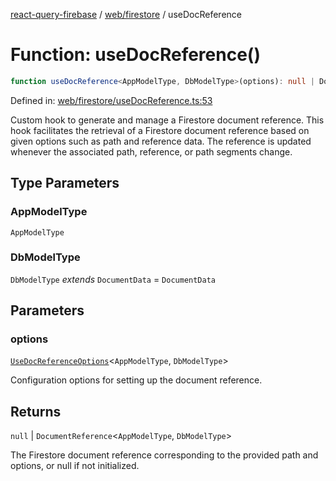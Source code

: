 [react-query-firebase](../../../modules.md) / [web/firestore](../index.md) / useDocReference

# Function: useDocReference()

```ts
function useDocReference<AppModelType, DbModelType>(options): null | DocumentReference<AppModelType, DbModelType>
```

Defined in: [web/firestore/useDocReference.ts:53](https://github.com/vpishuk/react-query-firebase/blob/09a15a5d938c4bdaa4fd86491bcf8ea41c16371f/web/firestore/useDocReference.ts#L53)

Custom hook to generate and manage a Firestore document reference.
This hook facilitates the retrieval of a Firestore document reference based on given options such as path and reference data.
The reference is updated whenever the associated path, reference, or path segments change.

## Type Parameters

### AppModelType

`AppModelType`

### DbModelType

`DbModelType` *extends* `DocumentData` = `DocumentData`

## Parameters

### options

[`UseDocReferenceOptions`](../type-aliases/UseDocReferenceOptions.md)\<`AppModelType`, `DbModelType`\>

Configuration options for setting up the document reference.

## Returns

`null` \| `DocumentReference`\<`AppModelType`, `DbModelType`\>

The Firestore document reference corresponding to the provided path and options, or null if not initialized.
